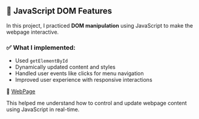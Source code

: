## 🔧 JavaScript DOM Features

In this project, I practiced **DOM manipulation** using JavaScript to make the webpage interactive.

### ✅ What I implemented:
- Used `getElementById`
- Dynamically updated content and styles
- Handled user events like clicks for menu navigation
- Improved user experience with responsive interactions

🔗 [WebPage](https://sandeepmothe.github.io/Dynamic-Web-Applications/cat-light-toggle/TurnOnOffBulb.html)

This helped me understand how to control and update webpage content using JavaScript in real-time.

